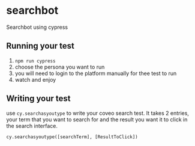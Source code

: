 # searchbot
Searchbot using cypress

## Running your test

1. `npm run cypress`
2. choose the persona you want to run
3. you will need to login to the platform manually for thee test to run
4. watch and enjoy

## Writing your test

use `cy.searchasyoutype` to write your coveo search test. It takes 2 entries, your term that you want to search for and the result you want it to click in the search interface.

`cy.searchasyoutype([searchTerm], [ResultToClick])`

